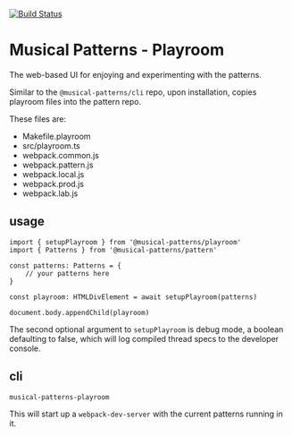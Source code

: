 [![Build Status](https://travis-ci.com/MusicalPatterns/playroom.svg?branch=master)](https://travis-ci.com/MusicalPatterns/playroom)

# Musical Patterns - Playroom

The web-based UI for enjoying and experimenting with the patterns.

Similar to the `@musical-patterns/cli` repo, upon installation, copies playroom files into the pattern repo.

These files are:

- Makefile.playroom
- src/playroom.ts
- webpack.common.js
- webpack.pattern.js
- webpack.local.js
- webpack.prod.js
- webpack.lab.js

## usage

```
import { setupPlayroom } from '@musical-patterns/playroom'
import { Patterns } from '@musical-patterns/pattern'

const patterns: Patterns = {
	// your patterns here
}

const playroom: HTMLDivElement = await setupPlayroom(patterns)

document.body.appendChild(playroom)

```

The second optional argument to `setupPlayroom` is debug mode, a boolean defaulting to false, which will log compiled thread specs to the developer console.

## cli

```
musical-patterns-playroom
```

This will start up a `webpack-dev-server` with the current patterns running in it.

